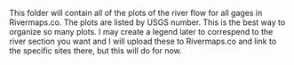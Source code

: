This folder will contain all of the plots of the river flow for all gages in Rivermaps.co. 
The plots are listed by USGS number. This is the best way to organize so many plots. I may create a legend later to correspend to the river section you want and I will upload these to Rivermaps.co and link to the specific sites there, but this will do for now.
